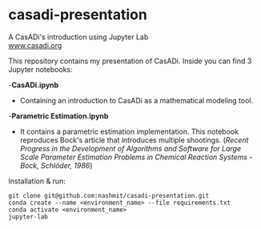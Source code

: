 # casadi-presentation
A CasADi's introduction using Jupyter Lab \
www.casadi.org


This repository contains my presentation of CasADi. Inside you can find 3 Jupyter notebooks:

-**CasADi.ipynb**  
  - Containing an introduction to CasADi as a mathematical modeling tool.
    
-**Parametric Estimation.ipynb**
  - It contains a parametric estimation implementation. This notebook reproduces Bock's article that introduces multiple shootings. (*Recent Progress in the Development of Algorithms and Software for Large Scale Parameter Estimation Problems in Chemical Reaction Systems - Bock, Schlöder, 1986*)


Installation & run:
```
git clone git@github.com:nashmit/casadi-presentation.git
conda create --name <environment_name> --file requirements.txt
conda activate <environment_name>
jupyter-lab
```

